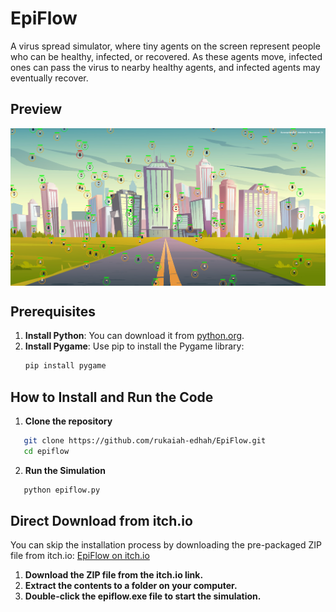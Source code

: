 # EpiFlow
A virus spread simulator, where tiny agents on the screen represent people who can be healthy, infected, or recovered. As these agents move, infected ones can pass the virus to nearby healthy agents, and infected agents may eventually recover.

## Preview
<div align="center">
    <a href="https://rukaiah.itch.io/epiflow">
        <img src="./Assets/preview.png" align="center" width="1000px" alt="QuizBot Gemini Preview">
    </a>
</div>

## Prerequisites
1. **Install Python**: You can download it from [python.org](https://www.python.org).
2. **Install Pygame**: Use pip to install the Pygame library:
   ```bash
   pip install pygame 
   ```

## How to Install and Run the Code
1. **Clone the repository**
```bash
   git clone https://github.com/rukaiah-edhah/EpiFlow.git
   cd epiflow
   ```
2. **Run the Simulation**
```bash
   python epiflow.py
   ```

## Direct Download from itch.io
You can skip the installation process by downloading the pre-packaged ZIP file from itch.io: [EpiFlow on itch.io](https://rukaiah.itch.io/epiflow)

1. **Download the ZIP file from the itch.io link.**
2. **Extract the contents to a folder on your computer.**
3. **Double-click the epiflow.exe file to start the simulation.**